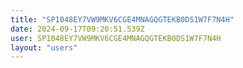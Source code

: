 ```yaml
---
title: "SP1048EY7VW9MKV6CGE4MNAGQGTEKB0DS1W7F7N4H"
date: 2024-09-17T09:20:51.539Z
user: SP1048EY7VW9MKV6CGE4MNAGQGTEKB0DS1W7F7N4H
layout: "users"
---
```

    